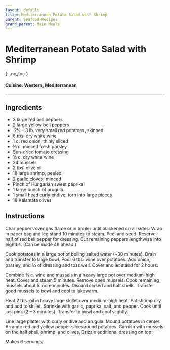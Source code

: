 ```yaml
---
layout: default
title: Mediterranean Potato Salad with Shrimp
parent: Seafood Recipes
grand_parent: Main Meals
---
```


# Mediterranean Potato Salad with Shrimp
{: .no_toc }

#### Cuisine: Western, Mediterranean
---

## Ingredients
<ul>
	<li>3 large red bell peppers</li>
	<li>2 large yellow bell peppers</li>
	<li> 2½ – 3 lb. very small red potatoes, skinned</li>
	<li>6 tbs. dry white wine</li>
	<li>1 c. red onion, thinly sliced</li>
	<li>⅓ c. minced fresh parsley</li>
	<li><a href="./../../sauces/sun_dried_tomato_dressing" target = "_blank">Sun-dried tomato dressing</a></li>
	<li>¾ c. dry white wine</li>
	<li>24 mussels</li>
	<li>2 tbs. olive oil</li>
	<li>18 large shrimp, peeled</li>
	<li>2 garlic cloves, minced</li>
	<li>Pinch of Hungarian sweet paprika</li>
	<li>1 large bunch of arugula</li>
	<li>1 small head curly endive, torn into large pieces</li>
	<li>18 Kalamata olives</li>
</ul>

## Instructions
Char peppers over gas flame or in broiler until blackened on all sides. Wrap in paper bag and leg stand 10 minutes to steam. Peel and seed. Reserve half of red bell pepper for dressing. Cut remaining peppers lengthwise into eighths. (Can be made 4h ahead.)

Cook potatoes in a large pot of boiling salted water (~30 minutes). Drain and transfer to large bowl. Pour 6 tbs. wine over potatoes. Add onion, parsley, and ⅔ of dressing and toss well. Cover and let stand for 2 hours.

Combine ¾ c. wine and mussels in a heavy large pot over medium-high heat. Cover and steam 5 minutes. Remove open mussels. Cook remaining mussels about 5 more minutes. Discard closed and half shells. Transfer good mussels to bowl and cool to lukewarm.

Heat 2 tbs. oil in heavy large skillet over medium-high heat. Pat shrimp dry and add to skillet. Sprinkle with garlic, paprika, salt, and pepper. Cook until just pink (2 – 3 minutes). Transfer to bowl and cool slightly.

Line large platter with curly endive and arugula. Mound potatoes in center. Arrange red and yellow pepper slices round potatoes. Garnish with mussels on the half shell, shrimp, and olives. Drizzle additional dressing on top.

Makes 6 servings.